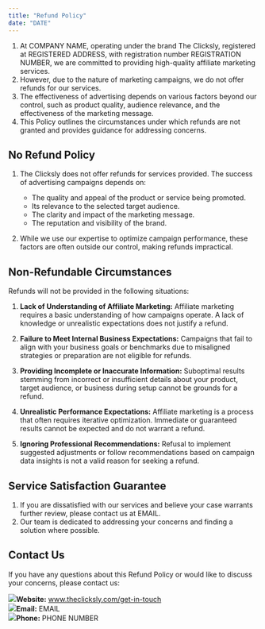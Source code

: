 ```yaml
---
title: "Refund Policy"
date: "DATE"
---
```


<div>

1.  At COMPANY NAME, operating under the brand The Clicksly, registered at REGISTERED ADDRESS, with registration number REGISTRATION NUMBER, we are committed to providing high-quality affiliate marketing services.
2.  However, due to the nature of marketing campaigns, we do not offer refunds for our services.
3.  The effectiveness of advertising depends on various factors beyond our control, such as product quality, audience relevance, and the effectiveness of the marketing message.
4.  This Policy outlines the circumstances under which refunds are not granted and provides guidance for addressing concerns.

</div>

<div>

## **No Refund Policy**

1.  The Clicksly does not offer refunds for services provided. The success of advertising campaigns depends on:

    - The quality and appeal of the product or service being promoted.
    - Its relevance to the selected target audience.
    - The clarity and impact of the marketing message.
    - The reputation and visibility of the brand.

2.  While we use our expertise to optimize campaign performance, these factors are often outside our control, making refunds impractical.

</div>

<div>

## **Non-Refundable Circumstances**

Refunds will not be provided in the following situations:

1. **Lack of Understanding of Affiliate Marketing:** Affiliate marketing requires a basic understanding of how campaigns operate. A lack of knowledge or unrealistic expectations does not justify a refund.

2. **Failure to Meet Internal Business Expectations:** Campaigns that fail to align with your business goals or benchmarks due to misaligned strategies or preparation are not eligible for refunds.

3. **Providing Incomplete or Inaccurate Information:** Suboptimal results stemming from incorrect or insufficient details about your product, target audience, or business during setup cannot be grounds for a refund.

4. **Unrealistic Performance Expectations:** Affiliate marketing is a process that often requires iterative optimization. Immediate or guaranteed results cannot be expected and do not warrant a refund.

5. **Ignoring Professional Recommendations:** Refusal to implement suggested adjustments or follow recommendations based on campaign data insights is not a valid reason for seeking a refund.

</div>

<div>

## **Service Satisfaction Guarantee**

1.  If you are dissatisfied with our services and believe your case warrants further review, please contact us at EMAIL.
2.  Our team is dedicated to addressing your concerns and finding a solution where possible.

</div>

<div>

## **Contact Us**

If you have any questions about this Refund Policy or would like to discuss your concerns, please contact us:

<div class="contact-info">
    <img src="/images/policy/web.svg"><span><b>Website:</b> <a href="http://www.theclicksly.com/get-in-touch">www.theclicksly.com/get-in-touch</a></span>
    </div>
<div class="contact-info">
    <img src="/images/policy/mail.svg"><span><b>Email:</b> <a>EMAIL</a></span>
 </div>
<div class="contact-info">
    <img src="/images/policy/phone.svg"><span><b>Phone:</b> <a>PHONE NUMBER</a></span>
</div>

</div>
